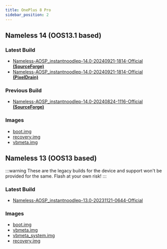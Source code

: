 ```yaml
---
title: OnePlus 8 Pro
sidebar_position: 2
---
```


## Nameless 14 (OOS13.1 based)

### Latest Build
- [Nameless-AOSP_instantnoodlep-14.0-20240921-1814-Official __(SourceForge)__](https://sourceforge.net/projects/nameless-aosp/files/instantnoodlep/Nameless-AOSP_instantnoodlep-14.0-20240921-1814-Official.zip/download)
- [Nameless-AOSP_instantnoodlep-14.0-20240921-1814-Official __(PixelDrain)__](https://pixeldrain.com/u/rd3oWfg2)

### Previous Build
- [Nameless-AOSP_instantnoodlep-14.0-20240824-1116-Official __(SourceForge)__](https://sourceforge.net/projects/nameless-aosp/files/instantnoodlep/Nameless-AOSP_instantnoodlep-14.0-20240824-1116-Official.zip/download)

### Images
- [boot.img](https://sourceforge.net/projects/nameless-aosp/files/instantnoodlep/imgs_14/boot.img/download)
- [recovery.img](https://sourceforge.net/projects/nameless-aosp/files/instantnoodlep/imgs_14/recovery.img/download)
- [vbmeta.img](https://sourceforge.net/projects/nameless-aosp/files/instantnoodlep/imgs_14/vbmeta.img/download)

## Nameless 13 (OOS13 based)

:::warning
These are the legacy builds for the device and support won't be provided for the same. Flash at your own risk!
:::

### Latest Build
- [Nameless-AOSP_instantnoodlep-13.0-20231121-0644-Official](https://sourceforge.net/projects/nameless-aosp/files/instantnoodlep/Nameless-AOSP_instantnoodlep-13.0-20231121-0644-Official.zip/download)

### Images
- [boot.img](https://sourceforge.net/projects/nameless-aosp/files/instantnoodlep/imgs_13/boot.img/download)
- [vbmeta.img](https://sourceforge.net/projects/nameless-aosp/files/instantnoodlep/imgs_13/vbmeta.img/download)
- [vbmeta_system.img](https://sourceforge.net/projects/nameless-aosp/files/instantnoodlep/imgs_13/vbmeta_system.img/download)
- [recovery.img](https://sourceforge.net/projects/nameless-aosp/files/instantnoodlep/imgs_13/recovery.img/download)